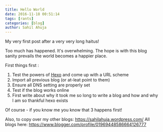 ```yaml
---
title: Hello World
date: 2016-11-18 00:51:14
tags: [rants]
categories: [blog]
author: Sahil Ahuja
---
```

My very first post after a very very long haitus!

Too much has happened. It's overwhelming. 
The hope is with this blog sanity prevails the world becomes a happier place.

First things first :
1. Test the powers of [Hexo](https://hexo.io) and come up with a URL scheme
1. Import all previous blog (or at-leat point to them)
1. Ensure all DNS setting are properly set
1. Test if the blog works online
1. First write about why it took me so long to write a blog and how and why I am so thankful hexo exists

Of course - if you know me you know that 3 happens first!

Also, to copy over my other blogs:
https://sahilahuja.wordpress.com/
All blogs here: https://www.blogger.com/profile/01969448586664126777
